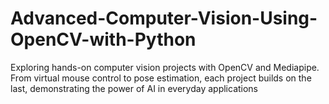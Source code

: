 # Advanced-Computer-Vision-Using-OpenCV-with-Python
Exploring hands-on computer vision projects with OpenCV and Mediapipe. From virtual mouse control to pose estimation, each project builds on the last, demonstrating the power of AI in everyday applications
